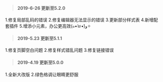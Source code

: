 > #### 2019-6-26 更新至5.2.0
1.修复局部乱码的错误
2.修复编辑器无法显示的错误
3.更新部分样式表
4.新增配套插件
5.增添小元素，办公更高效(๑•̀ㅂ•́)و✧

> #### 2019-5.23 更新至5.1.1
1.修复页脚空白问题
2.修复样式错乱问题
3.修复链接错误

> #### 2019-4.19 更新至5.0.0
1.全新大改版
2.绿色格调让眼睛更舒服
